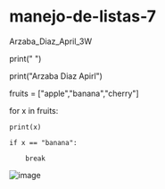 # manejo-de-listas-7
Arzaba_Diaz_April_3W

print(" ")

print("Arzaba Diaz Apirl")

fruits = ["apple","banana","cherry"]

for x in fruits:

    print(x)
    
    if x == "banana":
    
        break

![image](https://github.com/user-attachments/assets/8e51f9b6-597a-4df3-93c5-39ff9afa1364)

        
